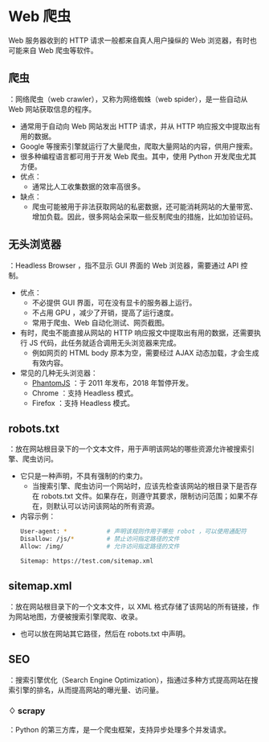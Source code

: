 # Web 爬虫

Web 服务器收到的 HTTP 请求一般都来自真人用户操纵的 Web 浏览器，有时也可能来自 Web 爬虫等软件。

## 爬虫

：网络爬虫（web crawler），又称为网络蜘蛛（web spider），是一些自动从 Web 网站获取信息的程序。
- 通常用于自动向 Web 网站发出 HTTP 请求，并从 HTTP 响应报文中提取出有用的数据。
- Google 等搜索引擎就运行了大量爬虫，爬取大量网站的内容，供用户搜索。
- 很多种编程语言都可用于开发 Web 爬虫。其中，使用 Python 开发爬虫尤其方便。
- 优点：
  - 通常比人工收集数据的效率高很多。
- 缺点：
  - 爬虫可能被用于非法获取网站的私密数据，还可能消耗网站的大量带宽、增加负载。因此，很多网站会采取一些反制爬虫的措施，比如加验证码。

## 无头浏览器

：Headless Browser ，指不显示 GUI 界面的 Web 浏览器，需要通过 API 控制。
- 优点：
  - 不必提供 GUI 界面，可在没有显卡的服务器上运行。
  - 不占用 GPU ，减少了开销，提高了运行速度。
  - 常用于爬虫、Web 自动化测试、网页截图。
- 有时，爬虫不能直接从网站的 HTTP 响应报文中提取出有用的数据，还需要执行 JS 代码，此任务就适合调用无头浏览器来完成。
  - 例如网页的 HTML body 原本为空，需要经过 AJAX 动态加载，才会生成有效内容。
- 常见的几种无头浏览器：
  - [PhantomJS](https://github.com/ariya/phantomjs) ：于 2011 年发布，2018 年暂停开发。
  - Chrome ：支持 Headless 模式。
  - Firefox ：支持 Headless 模式。

## robots.txt

：放在网站根目录下的一个文本文件，用于声明该网站的哪些资源允许被搜索引擎、爬虫访问。
- 它只是一种声明，不具有强制的约束力。
  - 当搜索引擎、爬虫访问一个网站时，应该先检查该网站的根目录下是否存在 robots.txt 文件。如果存在，则遵守其要求，限制访问范围；如果不存在，则默认可以访问该网站的所有资源。
- 内容示例：
  ```sh
  User-agent: *           # 声明该规则作用于哪些 robot ，可以使用通配符
  Disallow: /js/*         # 禁止访问指定路径的文件
  Allow: /img/            # 允许访问指定路径的文件

  Sitemap: https://test.com/sitemap.xml
  ```

## sitemap.xml

：放在网站根目录下的一个文本文件，以 XML 格式存储了该网站的所有链接，作为网站地图，方便被搜索引擎爬取、收录。
- 也可以放在网站其它路径，然后在 robots.txt 中声明。

## SEO

：搜索引擎优化（Search Engine Optimization），指通过多种方式提高网站在搜索引擎的排名，从而提高网站的曝光量、访问量。

### ♢ scrapy

：Python 的第三方库，是一个爬虫框架，支持异步处理多个并发请求。
